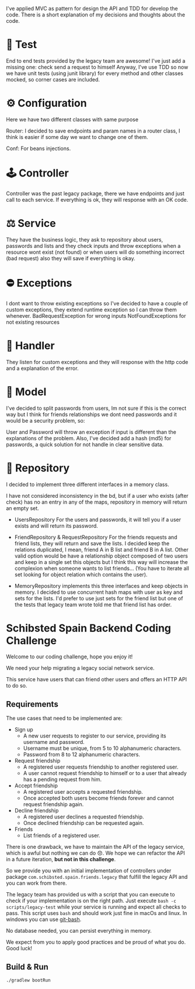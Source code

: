 I've applied MVC as pattern for design the API and TDD for develop the code.
There is a short explanation of my decisions and thoughts about the code.

# 📝 Test

End to end tests provided by the legacy team are awesome! I've just add a missing one: check send a request to himself
Anyway, I've use TDD so now we have unit tests (using junit library) for every method and other classes mocked, so 
corner cases are included.

# ⚙️ Configuration

Here we have two different classes with same purpose

Router: I decided to save endpoints and param names in a router class, I think is easier if some day
        we want to change one of them.

Conf: For beans injections.

# 🕹 Controller

Controller was the past legacy package, there we have endpoints and just call to each service.
If everything is ok, they will response with an OK code.

# ⚖️ Service

They have the business logic, they ask to repository about users, passwords and lists and they check
inputs and throw exceptions when a resource wont exist (not found) or when users will do something
incorrect (bad request) also they will save if everything is okay.

# ⛔️ Exceptions

I dont want to throw existing exceptions so I've decided to have a couple of custom exceptions, they
extend runtime exception so I can throw them whenever.
BadRequestException for wrong inputs
NotFoundExceptions for not existing resources

# 🤲 Handler

They listen for custom exceptions and they will response with the http code and a explanation of the error.

# 📸 Model

I've decided to split passwords from users, Im not sure if this is the correct way but I think for friends
relationships we dont need passwords and it would be a security problem, so:

User and Password will throw an exception if input is different than the explanations of the problem.
Also, I've decided add a hash (md5) for passwords, a quick solution for not handle in clear sensitive data.

# 💾 Repository

I decided to implement three different interfaces in a memory class. 

I have not considered inconsistency in the bd, but if a user who exists (after check) has no an entry in any of
the maps, repository in memory will return an empty set.

* UsersRepository 
    For the users and passwords, it will tell you if a user exists and will return its password.
    
* FriendRepository & RequestRepository
    For the friends requests and friend lists, they will return and save the lists.
    I decided keep the relations duplicated, I mean, friend A in B list and friend B in A list. Other valid option would
    be have a relationship object composed of two users and keep in a single set this objects but I think this way
    will increase the complexion when someone wants to list friends… (You have to iterate all set looking for object relation
    which contains the user).

* MemoryRepository implements this three interfaces and keep objects in memory.
        I decided to use concurrent hash maps with user as key and sets for the lists.
        I'd prefer to use just sets for the friend list but one of the tests that legacy team wrote
        told me that friend list has order.




# Schibsted Spain Backend Coding Challenge

Welcome to our coding challenge, hope you enjoy it!

We need your help migrating a legacy social network service.

This service have users that can friend other users and offers an HTTP API to do so.

## Requirements

The use cases that need to be implemented are:

* Sign up
  * A new user requests to register to our service, providing its username and password.
  * Username must be unique, from 5 to 10 alphanumeric characters.
  * Password from 8 to 12 alphanumeric characters.
* Request friendship
  * A registered user requests friendship to another registered user.
  * A user cannot request friendship to himself or to a user that already has a pending request from him.
* Accept friendship
  * A registered user accepts a requested friendship.
  * Once accepted both users become friends forever and cannot request friendship again.
* Decline friendship
  * A registered user declines a requested friendship.
  * Once declined friendship can be requested again.
* Friends
  * List friends of a registered user.

There is one drawback, we have to maintain the API of the legacy service, which is awful but nothing we can do 😞.
We hope we can refactor the API in a future iteration, **but not in this challenge**.

So we provide you with an initial implementation of controllers under package `com.schibsted.spain.friends.legacy` that fulfill the legacy API and you can work from there.

The legacy team has provided us with a script that you can execute to check if your implementation is on the right path.
Just execute `bash -c scripts/legacy-test` while your service is running and expect all checks to pass.
This script uses `bash` and should work just fine in macOs and linux. In windows you can use [git-bash](https://gitforwindows.org/).

No database needed, you can persist everything in memory.

We expect from you to apply good practices and be proud of what you do. Good luck!

## Build & Run

`./gradlew bootRun`
